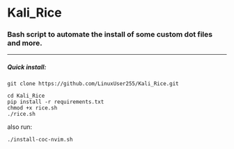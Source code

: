 # Kali_Rice
### Bash script to automate the install of some custom dot files and more.
---
##### Quick install:
`git clone https://github.com/LinuxUser255/Kali_Rice.git`

 ```
 cd Kali_Rice
 pip install -r requirements.txt
 chmod +x rice.sh
 ./rice.sh
 ```
also run: 
```
./install-coc-nvim.sh
```


